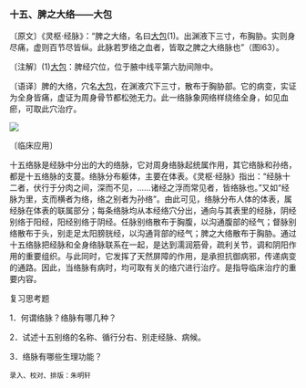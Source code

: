 ### 十五、脾之大络——大包

〔原文〕《灵枢·经脉》：“脾之大络，名曰[大包](https://www.gmzyjc.com/read/zjs/zjs3.1.4-6-0.0.1.3.21.md)(1)。出渊液下三寸，布胸胁。实则身尽痛，虚则百节尽皆纵。此脉若罗络之血者，皆取之脾之大络脉也”（图l63）。

〔注解〕(1)[大包](https://www.gmzyjc.com/read/zjs/zjs3.1.4-6-0.0.1.3.21.md)：脾经穴位，位于腋中线平第六肋间隙中。

〔语译〕脾的大络，穴名[大包](https://www.gmzyjc.com/read/zjs/zjs3.1.4-6-0.0.1.3.21.md)，在渊液穴下三寸，散布于胸胁部。它的病变，实证为全身皆痛，虚证为周身骨节都松弛无力。此一络脉象网络样绕络全身，如见血瘀，可取此穴治疗。

![](img/图163.jpg)

〔临床应用〕

十五络脉是经脉中分出的大的络脉，它对周身络脉起统属作用，其它络脉和孙络，都是十五络脉的支蔓。络脉分布躯体，主要在体表。《灵枢·经脉》指出：“经脉十二者，伏行于分肉之间，深而不见，……诸经之浮而常见者，皆络脉也。”又如“经脉为里，支而横者为络，络之别者为孙络”。由此可见，络脉分布人体的体表，属经脉在体表的联属部分；每条络脉均从本经络穴分出，通向与其表里的经脉，阴经别络于阳经，阳经别络于阴经。任脉别络散布于胸腹，以沟通腹部的经气；督脉别络散布于头，别走足太阳膀胱经，以沟通背部的经气；脾之大络散布于胸胁。通过十五络脉把经脉和全身络脉联系在一起，是达到濡润筋骨，疏利关节，调和阴阳作用的重要组织。与此同时，它发挥了天然屏障的作用，是承担抗御病邪，传递病变的通路。因此，当络脉有病时，均可取有关的络穴进行治疗。是指导临床治疗的重要内容。

复习思考题

1．何谓络脉？络脉有哪几种？

2．试述十五别络的名称、循行分右、别走经脉、病候。

3．络脉有哪些生理功能？

```
录入、校对、排版：朱明轩
```